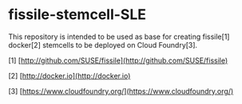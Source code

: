 # fissile-stemcell-SLE

This repository is intended to be used as base for creating fissile[1] docker[2] stemcells to be deployed on Cloud Foundry[3].

[1] [http://github.com/SUSE/fissile](http://github.com/SUSE/fissile)

[2] [http://docker.io](http://docker.io)

[3] [https://www.cloudfoundry.org/](https://www.cloudfoundry.org/)
